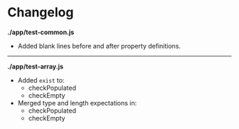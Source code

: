 # Changelog

**./app/test-common.js**
* Added blank lines before and after property definitions.

---

**./app/test-array.js**
* Added `exist` to:
	* checkPopulated
	* checkEmpty
* Merged type and length expectations in:
	* checkPopulated
	* checkEmpty